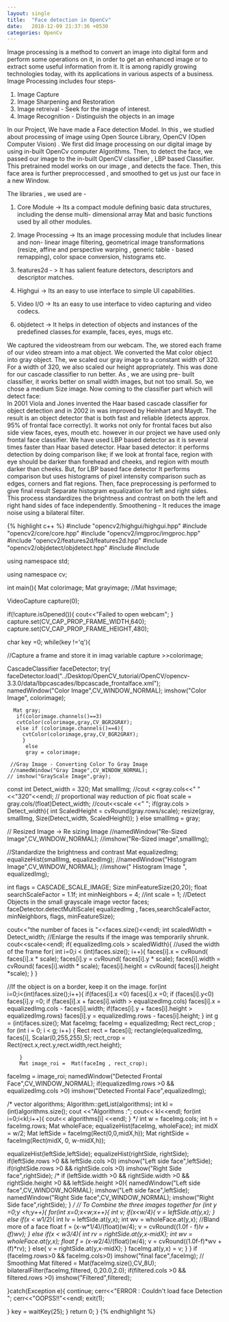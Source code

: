 ```yaml
---
layout: single
title:  "Face detection in OpenCv"
date:   2018-12-09 21:37:36 +0530
categories: OpenCv
---
```

Image processing is a method to convert an image into digital form and perform some operations on it, in order to get an enhanced image or to extract some useful information from it.
It is among rapidly growing technologies today, with its applications in various aspects of a business.
Image Processing includes four steps-
1. Image Capture
2. Image Sharpening and Restoration
3. Image retreival - Seek for the image of interest.
4. Image Recognition - Distinguish the objects in an image

In our Project, We have made a Face detection Model. In this , we studied about processing of image using Open Source Library, OpenCV (Open Computer Vision) . We first did Image processing on our digital image by using in-built OpenCv computer Algorithms. Then, to detect the face, we passed our image to the in-built OpenCV classifier , LBP based Classifier. This pretrained model works on our image , and detects the face. Then, this face area is further preproccessed , and smoothed to get us just our face in a  new Window.

The libraries , we used are -

1. Core Module -> Its a compact module defining basic data structures, including the dense multi- dimensional array Mat and basic functions used by all other modules.

2. Image Processing -> Its an image processing module that includes linear and non- linear image filtering, geometrical image transformations (resize, affine and perspective warping , generic table - based remapping), color space conversion, histograms etc.

3. features2d - > It has salient feature detectors, descriptors and descriptor matches.

4. Highgui -> Its an easy to use interface to simple UI capabilities.

5. Video I/O -> Its an easy to use interface to video capturing and video codecs.

6. objdetect -> It helps in detection of objects and instances of the predefined classes.for example, faces, eyes, mugs etc.

We captured the videostream from our webcam. The, we stored each frame of our video stream into a mat object. We converted the Mat color object into gray object. The, we scaled our gray image to a constant width of 320. For a width of 320, we also scaled our height appropriately. This was done for our cascade classifier to run better. As , we are using pre- built classifier, it works better on small width images, but not too small. So, we chose a medium Size image.
Now coming to the classifier part which will detect face:  
In 2001 Viola and Jones invented the Haar based cascade classifier for object detection and in 2002 in was improved by Heinhart and Maydt. The result is an object detector that is both fast and reliable (detects approx. 95% of frontal face correctly).
It works not only for frontal faces but also side view faces, eyes, mouth etc. however in our project we have used only frontal face classifier.
We have used LBP based detector as it is several times faster than Haar based detector.
Haar based detector: it performs detection by doing comparison like; if we look at frontal face, region with eye should be darker than forehead and cheeks, and region with mouth darker than cheeks.
But, for LBP based face detector It performs comparison but uses histograms of pixel intensity comparison such as edges, corners and flat regions.
Then, face preprocessing is performed to give final result Separate histogram equalization for left and right sides.  
This process standardizes the brightness and contrast on both the left and right hand sides of face independently.
Smoothening - It reduces the image noise using a bilateral filter.  


{% highlight c++ %}
#include "opencv2/highgui/highgui.hpp"
#include "opencv2/core/core.hpp"
#include "opencv2/imgproc/imgproc.hpp"
#include "opencv2/features2d/features2d.hpp"
#include "opencv2/objdetect/objdetect.hpp"
#include <iostream>
#include <algorithm>

using namespace std;

using namespace cv;

int main(){
Mat colorimage;
Mat grayimage;
//Mat hsvimage;

VideoCapture capture(0);

if(!capture.isOpened()){
cout<<"Failed to open webcam";
}
capture.set(CV_CAP_PROP_FRAME_WIDTH,640);
capture.set(CV_CAP_PROP_FRAME_HEIGHT,480);

char key =0;
while(key !='q'){

//Capture a frame and store it in imag variable
capture >>colorimage;

CascadeClassifier faceDetector;
  try{
     faceDetector.load("../Desktop/OpenCV_tutorial/OpenCV/opencv-3.3.0/data/lbpcascades/lbpcascade_frontalface.xml");
     namedWindow("Color Image",CV_WINDOW_NORMAL);
     imshow("Color Image", colorimage);

      Mat gray;
       if(colorimage.channels()==3)
       cvtColor(colorimage,gray,CV_BGR2GRAY);
       else if (colorimage.channels()==4){
         cvtColor(colorimage,gray,CV_BGR2GRAY);
         }
          else
          gray = colorimage;

     //Gray Image - Converting Color To Gray Image
     //namedWindow("Gray Image",CV_WINDOW_NORMAL);
    // imshow("GrayScale Image",gray);


const int Detect_width = 320;
Mat smallImg;
//cout <<gray.cols<<" "<<"320"<<endl;
// proportional way reduction of pic
float scale = gray.cols/(float)Detect_width;
//cout<<scale <<" ";
if(gray.cols > Detect_width){
int ScaledHeight = cvRound(gray.rows/scale);
resize(gray, smallImg, Size(Detect_width, ScaledHeight));
}
else
smallImg = gray;

// Resized Image -> Re sizing Image
//namedWindow("Re-Sized Image",CV_WINDOW_NORMAL);
//imshow("Re-Sized image",smallImg);

//Standardize the brightness and contrast
Mat equalizedImg;
equalizeHist(smallImg, equalizedImg);
//namedWindow("Histogram Image",CV_WINDOW_NORMAL);
//imshow(" Histogram Image ", equalizedImg);

int flags = CASCADE_SCALE_IMAGE;
Size minFeatureSize(20,20);
float searchScaleFactor = 1.1f;
int minNeighbors = 4;
//int scale = 1;
//Detect Objects in the small grayscale image
vector<Rect> faces;
faceDetector.detectMultiScale( equalizedImg , faces,searchScaleFactor,
       minNeighbors, flags, minFeatureSize);

cout<<"the number of faces is "<<faces.size()<<endl;
int scaledWidth = Detect_width;
//Enlarge the results if the image was temporarily shrunk.
cout<<scale<<endl;
if( equalizedImg.cols > scaledWidth){  //used the width of the frame
  for( int i=0;i < (int)faces.size(); i++){
          faces[i].x = cvRound( faces[i].x * scale);
          faces[i].y = cvRound( faces[i].y * scale);
          faces[i].width = cvRound( faces[i].width * scale);
          faces[i].height = cvRound( faces[i].height *scale);
          }
          }

//If the object is on a border, keep it on the image.
for(int i=0;i<(int)faces.size();i++){
 if(faces[i].x <0)
faces[i].x =0;
if (faces[i].y<0)
faces[i].y =0;
if (faces[i].x + faces[i].width > equalizedImg.cols)
faces[i].x = equalizedImg.cols - faces[i].width;
if(faces[i].y + faces[i].height >  equalizedImg.rows)
faces[i].y = equalizedImg.rows - faces[i].height;
}
int g = (int)faces.size();
Mat  faceImg;
faceImg = equalizedImg;
Rect rect_crop ;
 for (int  i = 0; i < g; i++)
        {
			Rect rect = faces[i];
            rectangle(equalizedImg, faces[i], Scalar(0,255,255),5);
            rect_crop =  Rect(rect.x,rect.y,rect.width,rect.height);

        }
        Mat image_roi =  Mat(faceImg , rect_crop);
faceImg = image_roi;
namedWindow("Detected Frontal Face",CV_WINDOW_NORMAL);
if(equalizedImg.rows >0 && equalizedImg.cols >0)
  imshow("Detected Frontal Face",equalizedImg);

 /*
  vector<string> algorithms;
Algorithm::getList(algorithms);
int kl = (int)algorithms.size();
cout <<"Algorithms :";
cout<< kl<<endl;
for(int i=0;i<kl;i++){
	cout<< algorithms[i] <<endl;
}
*/
int w = faceImg.cols;
int h = faceImg.rows;
Mat wholeFace;
equalizeHist(faceImg, wholeFace);
int midX = w/2;
Mat leftSide = faceImg(Rect(0,0,midX,h));
Mat rightSide = faceImg(Rect(midX, 0, w-midX,h));

equalizeHist(leftSide,leftSide);
equalizeHist(rightSide, rightSide);
if(leftSide.rows >0 && leftSide.cols >0)
imshow("Left side face",leftSide);
if(rightSide.rows >0 && rightSide.cols >0)
imshow("Right Side face",rightSide);
/*
if (leftSide.width >0 && rightSide.width >0 && rightSide.height >0 && leftSide.height >0){
namedWindow("Left side face",CV_WINDOW_NORMAL);
imshow("Left side face",leftSide);
namedWindow("Right Side face",CV_WINDOW_NORMAL);
imshow("Right Side face",rightSide);
}
*/
// To Combine the three images together
for (int y =0;y <h;y++){
	for(int x=0;x<w;x++){
		int v;
		if(x<w/4){
			v = leftSide.at<uchar>(y,x);
		}
		else if(x < w*1/2){
			int lv = leftSide.at<uchar>(y,x);
			int wv = wholeFace.at<uchar>(y,x);
			//Bland more of a face
			float f = (x-w*1/4)/(float)(w/4);
			v = cvRound((1.0f - f)*lv + (f)*wv);
		}
		else if(x < w*3/4){
			int rv = rightSide.at<uchar>(y,x-midX);
			int wv = wholeFace.at<uchar>(y,x);
			float f = (x-w*2/4)/(float)(w/4);
			v = cvRound((1.0f-f)*wv + (f)*rv);
		}
		else{
		v = rightSide.at<uchar>(y,x-midX);
	}
	faceImg.at<uchar>(y,x) = v;
	}
}
if (faceImg.rows>0 && faceImg.cols>0)
imshow("final face",faceImg);
// Smoothing
Mat filtered = Mat(faceImg.size(),CV_8U);
bilateralFilter(faceImg,filtered, 0,20.0,2.0);
if(filtered.cols >0 && filtered.rows >0)
imshow("Filtered",filtered);


}catch(Exception e){
	continue;
cerr<<"ERROR : Couldn't load face Detection ";
cerr<<"OOPSS!!"<<endl;
exit(1);

}
key = waitKey(25);
}
return 0;
}
{% endhighlight %}

[code-gh]:   https://github.com/aditi-mishra/Face-Detection
